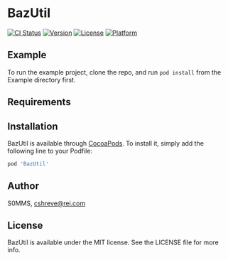 # BazUtil

[![CI Status](https://img.shields.io/travis/S0MMS/BazUtil.svg?style=flat)](https://travis-ci.org/S0MMS/BazUtil)
[![Version](https://img.shields.io/cocoapods/v/BazUtil.svg?style=flat)](https://cocoapods.org/pods/BazUtil)
[![License](https://img.shields.io/cocoapods/l/BazUtil.svg?style=flat)](https://cocoapods.org/pods/BazUtil)
[![Platform](https://img.shields.io/cocoapods/p/BazUtil.svg?style=flat)](https://cocoapods.org/pods/BazUtil)

## Example

To run the example project, clone the repo, and run `pod install` from the Example directory first.

## Requirements

## Installation

BazUtil is available through [CocoaPods](https://cocoapods.org). To install
it, simply add the following line to your Podfile:

```ruby
pod 'BazUtil'
```

## Author

S0MMS, cshreve@rei.com

## License

BazUtil is available under the MIT license. See the LICENSE file for more info.

